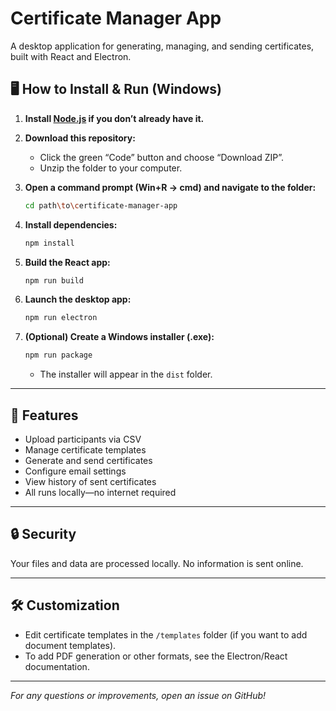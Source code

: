 # Certificate Manager App

A desktop application for generating, managing, and sending certificates, built with React and Electron.

## 🖥️ How to Install & Run (Windows)

1. **Install [Node.js](https://nodejs.org/) if you don’t already have it.**
2. **Download this repository:**
    - Click the green “Code” button and choose “Download ZIP”.
    - Unzip the folder to your computer.

3. **Open a command prompt (Win+R → cmd) and navigate to the folder:**
    ```bash
    cd path\to\certificate-manager-app
    ```

4. **Install dependencies:**
    ```bash
    npm install
    ```

5. **Build the React app:**
    ```bash
    npm run build
    ```

6. **Launch the desktop app:**
    ```bash
    npm run electron
    ```

7. **(Optional) Create a Windows installer (.exe):**
    ```bash
    npm run package
    ```
    - The installer will appear in the `dist` folder.

---

## 📝 Features

- Upload participants via CSV
- Manage certificate templates
- Generate and send certificates
- Configure email settings
- View history of sent certificates
- All runs locally—no internet required

---

## 🔒 Security

Your files and data are processed locally. No information is sent online.

---

## 🛠️ Customization

- Edit certificate templates in the `/templates` folder (if you want to add document templates).
- To add PDF generation or other formats, see the Electron/React documentation.

---

*For any questions or improvements, open an issue on GitHub!*
